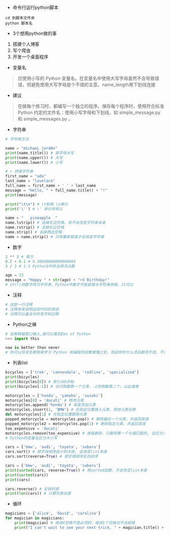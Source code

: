 - 命令行运行python脚本
```
cd 到脚本文件夹
python 脚本名
```

- 3个想用python做的事
1. 搭建个人博客
2. 写个爬虫
3. 开发一个桌面程序

- 变量名
> 应使用小写的 Python 变量名。在变量名中使用大写字母虽然不会导致错误，但避免使用大写字母是个不错的主意。name_length用下划线连接

- 建议
> 在做每个练习时，都编写一个独立的程序。保存每个程序时，使用符合标准 Python 约定的文件名：使用小写字母和下划线，如 simple_message.py 和 simple_messages.py 。

- 字符串
```python
# 字符串方法

name = "michaeL jordAn"
print(name.title()) # 首字母大写
print(name.upper()) # 大写
print(name.lower()) # 小写

# + 拼接字符串
first_name = "ada"
last_name = "lovelace"
full_name = first_name + ' ' + last_name
message = "Hello, " + full_name.title() + "!"
print(message)

print("\t\n") # \t制表 \n换行
print('\'') # \' 单引号转义

name = "   pineapple  "
name.lstrip() # 去掉左边空格，但不会改变字符串本身
name.rstrip() # 去掉右边空格
name.strip() # 去掉两边空格
name = name.strip() # 只有重新赋值才会改变字符串
```

- 数字
```python
2 ** 3 # 乘方
0.2 + 0.1 # 0.30000000000000004
3 / 2 # 1.5 Python3中除法得浮点数

age = 23
message = "Happy " + str(age) + "rd Birthday!"
# str()将数字转为字符串，Python中数字不能直接与字符串拼接，JS可以
```

- 注释
```python
# 这是一行注释
# 注释用来说明这段代码的用途
# 注释可以备注你的名字和日期
```

- Python之禅
```Python
# 在解释器窗口输入,就可以看到Zen of Python
>>> import this

now is better than never
# 你可以将余生都用来学习 Python 和编程的纷繁难懂之处，但这样你什么项目都完不成。不要企图编写完美无缺的代码；先编写行之有效的代码，再决定是对其做进一步改进，还是转而去编写新代码。
```

- 列表list 
```python
bicycles = ['trek', 'cannondale', 'redline', 'specialized'] 
print(bicycles)
print(bicycles[0]) # 索引从0开始
print(bicycles[-1]) # 访问倒数第一个元素，-2则倒数第二个，以此类推

motorcycles = ['honda', 'yamaha', 'suzuki']
motorcycles[0] = 'ducati' # 修改元素
motorcycles.append('honda') # 末尾添加元素
motorcycles.insert(1, 'BMW') # 在指定位置插入元素，其他元素右移
del motorcycles[1] # 在指定位置删除元素
popped_motorcycle = motorcycles.pop() # 删除最后一个元素，并返回其值
popped_motorcycle2 = motorcycles.pop(1) # 删除指定元素，并返回其值 
too_expensive = 'ducati'
motorcycles.remove(too_expensive) # 按值删除，只删除第一个与值匹配的, 且区分大小写
# Python的变量名区分大小写

cars = ['bmw', 'audi', 'toyota', 'subaru']
cars.sort() # 按字母顺序由小到大排, 会改变list本身
cars.sort(reverse=True) # 按字母顺序反向排序

cars = ['bmw', 'audi', 'toyota', 'subaru']
print(sorted(cars, reverse=True)) # 用sorted函数，不会改变list本身
print(sorted(cars))
print(cars)

cars.reverse() # 反转列表
print(len(cars)) # 计算列表长度
```

- 循环
```python
magicians = ['alice', 'david', 'carolina']
for magician in magicians:
    print(magician) # 缩进4空格不是必须的，缩进1个空格也不会报错
    print("I can't wait to see your next trick, " + magician.title() + ".\n") # 缩进要与上一句保持一致
```

